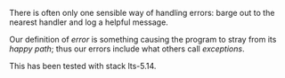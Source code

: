 There is often only one sensible way of handling errors:
barge out to the nearest handler and log a helpful message.

Our definition of _error_ is something causing the program to stray from its _happy path_;
thus our errors include what others call _exceptions_.

This has been tested with stack lts-5.14.
